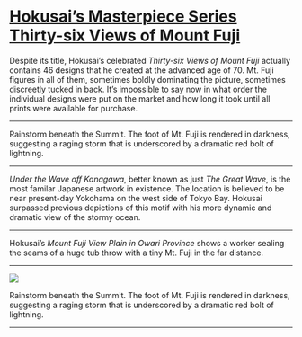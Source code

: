 # [Hokusai’s Masterpiece Series Thirty-six Views of Mount Fuji](http://artsmia.github.io/griot/#/stories/617)

Despite its title, Hokusai’s celebrated *Thirty-six Views of Mount Fuji* actually contains 46 designs that he created at the advanced age of 70. Mt. Fuji figures in all of them, sometimes boldly dominating the picture, sometimes discreetly tucked in back. It’s impossible to say now in what order the individual designs were put on the market and how long it took until all prints were available for purchase.

---

Rainstorm beneath the Summit. The foot of Mt. Fuji is rendered in darkness, suggesting a raging storm that is underscored by a dramatic red bolt of lightning.

---

*Under the Wave off Kanagawa*, better known as just *The Great Wave*, is the most familar Japanese artwork in existence. The location is believed to be near present-day Yokohama on the west side of Tokyo Bay. Hokusai surpassed previous depictions of this motif with his more dynamic and dramatic view of the stormy ocean.

---

Hokusai’s *Mount Fuji View Plain in Owari Province* shows a worker sealing the seams of a huge tub throw with a tiny Mt. Fuji in the far distance.

---

![](http://cdn.dx.artsmia.org/thumbs/tn_null.jpg)

Rainstorm beneath the Summit. The foot of Mt. Fuji is rendered in darkness, suggesting a raging storm that is underscored by a dramatic red bolt of lightning.

---
